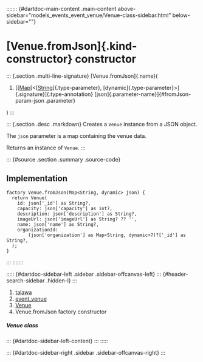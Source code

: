 ::::::: {#dartdoc-main-content .main-content above-sidebar="models_events_event_venue/Venue-class-sidebar.html" below-sidebar=""}
<div>

# [Venue.fromJson]{.kind-constructor} constructor

</div>

::: {.section .multi-line-signature}
[Venue.fromJson]{.name}(

1.  [[[Map](https://api.flutter.dev/flutter/dart-core/Map-class.html)[\<[[String](https://api.flutter.dev/flutter/dart-core/String-class.html)]{.type-parameter},
    [dynamic]{.type-parameter}\>]{.signature}]{.type-annotation}
    [json]{.parameter-name}]{#fromJson-param-json .parameter}

)
:::

::: {.section .desc .markdown}
Creates a `Venue` instance from a JSON object.

The `json` parameter is a map containing the venue data.

Returns an instance of `Venue`.
:::

::: {#source .section .summary .source-code}
## Implementation

``` language-dart
factory Venue.fromJson(Map<String, dynamic> json) {
  return Venue(
    id: json['_id'] as String?,
    capacity: json['capacity'] as int?,
    description: json['description'] as String?,
    imageUrl: json['imageUrl'] as String? ?? '',
    name: json['name'] as String?,
    organizationId:
        (json['organization'] as Map<String, dynamic>?)?['_id'] as String?,
  );
}
```
:::
:::::::

::::: {#dartdoc-sidebar-left .sidebar .sidebar-offcanvas-left}
::: {#header-search-sidebar .hidden-l}
:::

1.  [talawa](../../index.html)
2.  [event_venue](../../models_events_event_venue/)
3.  [Venue](../../models_events_event_venue/Venue-class.html)
4.  Venue.fromJson factory constructor

##### Venue class

::: {#dartdoc-sidebar-left-content}
:::
:::::

::: {#dartdoc-sidebar-right .sidebar .sidebar-offcanvas-right}
:::
